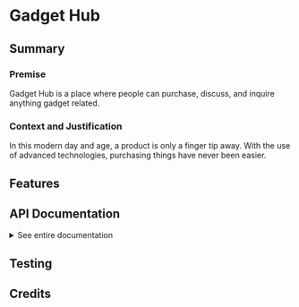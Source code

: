 # Gadget Hub

## Summary 

### Premise 
Gadget Hub is a place where people can purchase, discuss, and inquire anything gadget related. 

### Context and Justification
In this modern day and age, a product is only a finger tip away. With the use of advanced technologies, purchasing things have never been easier. 

## Features

## API Documentation
<details>
    <summary> See entire documentation </summary>

| Title | Default route |
| --- | --- |
| Method | GET |
| Endpoint Path | / |
| Body | N/A |
| Parameters | N/A |
| Expected Response | [Output](./api-documentation/01-default-route.md) |

| Title | Retrieve all the products |
| --- | --- |
| Method | GET |
| Endpoint Path | /products |
| Body | N/A |
| Parameters | N/A |
| Expected Response | [Output](./api-documentation/02-retrieve-all-products.md) |

| Title | Retrieve a product’s brand name  |
| --- | --- |
| Method | GET |
| Endpoint Path | /products?brand=brand_name|
| Body | N/A |
| Parameters | [Parameters](./api-documentation/query-strings/01a-get-brand-params.md) |
| Expected Response | [Output](./api-documentation/query-strings/01-get-brand.md) |

| Title | Retrieve products with prices that are less than or equal to the given amount by the user |
| --- | --- |
| Method | GET |
| Endpoint Path | /products?price_less_than=price |
| Body | N/A |
| Parameters | [Parameters](./api-documentation/query-strings/02a-price-less-than-params.md) |
| Expected Response | [Output](./api-documentation/query-strings/02-price-less-than.md) |

| Title | Retrieve products with sales more than or equal to the given amount |
| --- | --- |
| Method | GET |
| Endpoint Path | /products?min_sold?=amount_sold |
| Body | N/A |
| Parameters | [Parameters](./api-documentation/query-strings/03-min-sold-params.md) |
| Expected Response | [Output](./api-documentation/query-strings/03-min-sold.md) |

| Title | Retrieve products that matches the country it ships from |
| --- | --- |
| Method | GET |
| Endpoint Path | /products?ships_from=country |
| Body | N/A |
| Parameters | [Parameters](./api-documentation/query-strings/04-ships-from-params.md) |
| Expected Response | [Output](./api-documentation/query-strings/04-ships-from.md) |


| Title | Filter products by stock |
| --- | --- |
| Method | GET |
| Endpoint Path | /products?stock=stock_number |
| Body | N/A |
| Parameters | [Parameters](./api-documentation/query-strings/05-stocks-params.md) |
| Expected Response | [Output](./api-documentation/query-strings/05-stocks.md) |

| Title | Create a new product review |
| --- | --- |
| Method | POST |
| Endpoint Path | /products |
| Body | [Body](./api-documentation/03a-create-new-product.md) |
| Parameters | [Parameters](./api-documentation/03b-create-new-product-review-parameters.md) |
| Expected Response | [Output](./api-documentation/03-create-new-output.md) |

| Title | Get information on a product by its ID |
| --- | --- |
| Method | GET |
| Endpoint Path | /products/:productId |
| Body | N/A |
| Parameters | [Parameters](./api-documentation/04-get-info-product-id-params.md) |
| Expected Response | [Output](./api-documentation/04-get-info-product-id.md) |

| Title | Update a document |
| --- | --- |
| Method | PUT |
| Endpoint Path | /products/:productId |
| Body | [Body](./api-documentation/05a-update-document-body.md) |
| Parameters | [Parameters](./api-documentation/05-update-document-params) |
| Expected Response | [Output](./api-documentation/05b-update-document-response.md) |

| Title | Delete an document by its ID |
| --- | --- |
| Method | DELETE |
| Endpoint Path | /products/:productId |
| Body | N/A |
| Parameters | [Parameters](./api-documentation/06-delete-params.md) |
| Expected Response | [Output](./api-documentation/06-delete-response.md) |

| Title | Create embedded document (comments) |
| --- | --- |
| Method | POST |
| Endpoint Path | /products/:productId/coments |
| Body | [Body](./api-documentation/07-create-embed-doc-body.md) |
| Parameters | [Parameters](./api-documentation/07a-create-embed-doc-params.md) |
| Expected Response | [Output](./api-documentation/07b-create-embed-doc-response.md) |

| Title | Retrieve information from a product using its ID |
| --- | --- |
| Method | GET |
| Endpoint Path | /products/:productId/product_info |
| Body | N/A |
| Parameters | N/A |
| Expected Response | [Output](./api-documentation/08-retrieve-info.md) |

| Title | Update an embedded document (inside the comments field) |
| --- | --- |
| Method | PUT |
| Endpoint Path | /comments/:commentId |
| Body | [Body](./api-documentation/09-update-embed-doc.md) |
| Parameters | [Parameters](./api-documentation/09a-update-embed-docs-params.md) |
| Expected Response | [Output](./api-documentation/09b-update-embed-doc-response.md) |

| Title | Delete an embedded document (comment) |
| --- | --- |
| Method | DELETE |
| Endpoint Path | /comments/:commentId |
| Body | N/A |
| Parameters | [Parameters](./api-documentation/10a-delete-embed-body-params.md) |
| Expected Response | [Output](./api-documentation/10-delete-embed-body.md) |

| Title | Creates a new user |
| --- | --- |
| Method | POST |
| Endpoint Path | /users |
| Body | [Body](./api-documentation/11-create-user-body.md) |
| Parameters | [Parameters](./api-documentation/11a-create-user-params.md) |
| Expected Response | [Output](./api-documentation/11b-create-user-response.md) |

| Title | Allows the user to login |
| --- | --- |
| Method | POST |
| Endpoint Path | /login |
| Body | [Body](./api-documentation/12-login-body.md) |
| Parameters | [Parameters](./api-documentation/12a-login-params.md) |
| Expected Response | [Output](./api-documentation/12b-login-response.md) |

| Title | Retrieve the profile of the user |
| --- | --- |
| Method | GET |
| Endpoint Path | /user/:userId |
| Body | N/A |
| Parameters | [Parameters](./api-documentation/13-user-profile-response-params.md) |
| Expected Response | [Output](./api-documentation/13-user-profile-response.md) |
</details>

## Testing

## Credits
